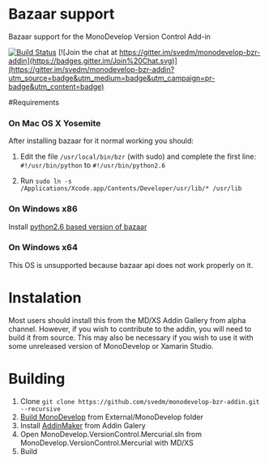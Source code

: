 # Bazaar support

Bazaar support for the MonoDevelop Version Control Add-in

[![Build Status](https://travis-ci.org/svedm/monodevelop-bzr-addin.svg?branch=master)](https://travis-ci.org/svedm/monodevelop-bzr-addin)
[![Join the chat at https://gitter.im/svedm/monodevelop-bzr-addin](https://badges.gitter.im/Join%20Chat.svg)](https://gitter.im/svedm/monodevelop-bzr-addin?utm_source=badge&utm_medium=badge&utm_campaign=pr-badge&utm_content=badge)

#Requirements
### On Mac OS X Yosemite
After installing bazaar for it normal working you should:

1. Edit the file `/usr/local/bin/bzr` (with sudo) and complete the first line:
`#!/usr/bin/python`
to
`#!/usr/bin/python2.6`

2. Run `sudo ln -s /Applications/Xcode.app/Contents/Developer/usr/lib/* /usr/lib`

### On Windows x86
Install [python2.6 based version of bazaar](http://wiki.bazaar.canonical.com/WindowsDownloads)

### On Windows x64
This OS is unsupported because bazaar api does not work properly on it.

# Instalation
Most users should install this from the MD/XS Addin Gallery from alpha channel. However, if you wish to contribute to the addin, you will need to build it from source. This may also be necessary if you wish to use it with some unreleased version of MonoDevelop or Xamarin Studio.

# Building
1. Clone `git clone https://github.com/svedm/monodevelop-bzr-addin.git --recursive`
2. [Build MonoDevelop](http://www.monodevelop.com/developers/building-monodevelop/) from External/MonoDevelop folder
3. Install [AddinMaker](https://github.com/mhutch/MonoDevelop.AddinMaker) from Addin Galery
4. Open MonoDevelop.VersionControl.Mercurial.sln from MonoDevelop.VersionControl.Mercurial with MD/XS
5. Build
